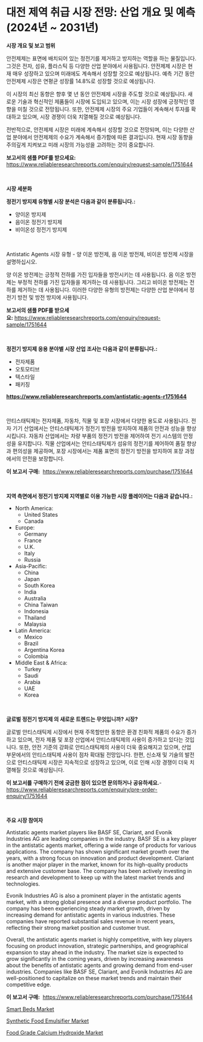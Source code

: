 <p><h1>대전 제역 취급 시장 전망: 산업 개요 및 예측 (2024년 ~ 2031년)</h1></p><p><strong>시장 개요 및 보고 범위</strong></p>
<p><p>안전제제는 표면에 배치되어 있는 정전기를 제거하고 방지하는 역할을 하는 물질입니다. 그것은 전자, 섬유, 플라스틱 등 다양한 산업 분야에서 사용됩니다. 안전제제 시장은 현재 매우 성장하고 있으며 미래에도 계속해서 성장할 것으로 예상됩니다. 예측 기간 동안 안전제제 시장은 연평균 성장률 14.8%로 성장할 것으로 예상됩니다.</p><p>이 시장의 최신 동향은 향후 몇 년 동안 안전제제 시장을 주도할 것으로 예상됩니다. 새로운 기술과 혁신적인 제품들이 시장에 도입되고 있으며, 이는 시장 성장에 긍정적인 영향을 미칠 것으로 전망됩니다. 또한, 안전제제 시장의 주요 기업들이 계속해서 투자를 확대하고 있으며, 시장 경쟁이 더욱 치열해질 것으로 예상됩니다.</p><p>전반적으로, 안전제제 시장은 미래에 계속해서 성장할 것으로 전망되며, 이는 다양한 산업 분야에서 안전제제의 수요가 계속해서 증가함에 따른 결과입니다. 현재 시장 동향을 주의깊게 지켜보고 미래 시장의 가능성을 고려하는 것이 중요합니다.</p></p>
<p><strong>보고서의 샘플 PDF를 받으세요:</strong> <a href="https://www.reliableresearchreports.com/enquiry/request-sample/1751644">https://www.reliableresearchreports.com/enquiry/request-sample/1751644</a></p>
<p>&nbsp;</p>
<p><strong>시장 세분화</strong></p>
<p><strong>정전기 방지제 유형별 시장 분석은 다음과 같이 분류됩니다.:</strong></p>
<p><ul><li>양이온 방지제</li><li>음이온 정전기 방지제</li><li>비이온성 정전기 방지제</li></ul></p>
<p>&nbsp;</p>
<p><p>Antistatic Agents 시장 유형 - 양 이온 방전제, 음 이온 방전제, 비이온 방전제 시장을 설명하십시오. </p><p>양 이온 방전제는 긍정적 전하를 가진 입자들을 방전시키는 데 사용됩니다. 음 이온 방전제는 부정적 전하를 가진 입자들을 제거하는 데 사용됩니다. 그리고 비이온 방전제는 전하를 제거하는 데 사용됩니다. 이러한 다양한 유형의 방전제는 다양한 산업 분야에서 정전기 방전 및 방전 방지에 사용됩니다.</p></p>
<p><strong>보고서의 샘플 PDF를 받으세요:</strong>&nbsp;<a href="https://www.reliableresearchreports.com/enquiry/request-sample/1751644">https://www.reliableresearchreports.com/enquiry/request-sample/1751644</a></p>
<p>&nbsp;</p>
<p><strong> 정전기 방지제 응용 분야별 시장 산업 조사는 다음과 같이 분류됩니다.:</strong></p>
<p><ul><li>전자제품</li><li>오토모티브</li><li>텍스타일</li><li>패키징</li></ul></p>
<p><strong><a href="https://www.reliableresearchreports.com/antistatic-agents-r1751644">https://www.reliableresearchreports.com/antistatic-agents-r1751644</a></strong></p>
<p>&nbsp;</p>
<p><p>안티스태틱제는 전자제품, 자동차, 직물 및 포장 시장에서 다양한 용도로 사용됩니다. 전자 기기 산업에서는 안티스태틱제가 정전기 방전을 방지하여 제품의 안전과 성능을 향상시킵니다. 자동차 산업에서는 차량 부품의 정전기 방전을 제어하여 전기 시스템의 안정성을 유지합니다. 직물 산업에서는 안티스태틱제가 섬유의 정전기를 제어하여 품질 향상과 편의성을 제공하며, 포장 시장에서는 제품 표면의 정전기 방전을 방지하여 포장 과정에서의 안전을 보장합니다.</p></p>
<p><strong>이 보고서 구매:</strong>&nbsp; <a href="https://www.reliableresearchreports.com/purchase/1751644">https://www.reliableresearchreports.com/purchase/1751644</a></p>
<p>&nbsp;</p>
<p><strong>지역 측면에서 정전기 방지제 지역별로 이용 가능한 시장 플레이어는 다음과 같습니다.:</strong></p>
<p><ul>
    <li>
        North America:
        <ul>
            <li>United States</li>
            <li>Canada</li>
        </ul>
    </li>
    <li>
        Europe:
        <ul>
            <li>Germany</li>
            <li>France</li>
            <li>U.K.</li>
            <li>Italy</li>
            <li>Russia</li>
        </ul>
    </li>
    <li>
        Asia-Pacific:
        <ul>
            <li>China</li>
            <li>Japan</li>
            <li>South Korea</li>
            <li>India</li>
            <li>Australia</li>
            <li>China Taiwan</li>
            <li>Indonesia</li>
            <li>Thailand</li>
            <li>Malaysia</li>
        </ul>
    </li>
    <li>
        Latin America:
        <ul>
            <li>Mexico</li>
            <li>Brazil</li>
            <li>Argentina Korea</li>
            <li>Colombia</li>
        </ul>
    </li>
    <li>
        Middle East & Africa:
        <ul>
            <li>Turkey</li>
            <li>Saudi</li>
            <li>Arabia</li>
            <li>UAE</li>
            <li>Korea</li>
        </ul>
    </li>
    </ul></p>
<p>&nbsp;</p>
<p><strong>글로벌 정전기 방지제 의 새로운 트렌드는 무엇입니까? 시장?</strong></p>
<p><p>글로벌 안티스태틱제 시장에서 현재 주목할만한 동향은 환경 친화적 제품의 수요가 증가하고 있으며, 전자 제품 및 포장 산업에서 안티스태틱제의 사용이 증가하고 있다는 것입니다. 또한, 안전 기준의 강화로 안티스태틱제의 사용이 더욱 중요해지고 있으며, 산업 부문에서의 안티스태틱제 사용이 점차 확대될 전망입니다. 한편, 신소재 및 기술의 발전으로 안티스태틱제 시장은 지속적으로 성장하고 있으며, 이로 인해 시장 경쟁이 더욱 치열해질 것으로 예상됩니다.</p></p>
<p><strong>이 보고서를 구매하기 전에 궁금한 점이 있으면 문의하거나 공유하세요.</strong>- <a href="https://www.reliableresearchreports.com/enquiry/pre-order-enquiry/1751644">https://www.reliableresearchreports.com/enquiry/pre-order-enquiry/1751644</a></p>
<p>&nbsp;</p>
<p><strong>주요 시장 참여자</strong></p>
<p><p>Antistatic agents market players like BASF SE, Clariant, and Evonik Industries AG are leading companies in the industry. BASF SE is a key player in the antistatic agents market, offering a wide range of products for various applications. The company has shown significant market growth over the years, with a strong focus on innovation and product development. Clariant is another major player in the market, known for its high-quality products and extensive customer base. The company has been actively investing in research and development to keep up with the latest market trends and technologies.</p><p>Evonik Industries AG is also a prominent player in the antistatic agents market, with a strong global presence and a diverse product portfolio. The company has been experiencing steady market growth, driven by increasing demand for antistatic agents in various industries. These companies have reported substantial sales revenue in recent years, reflecting their strong market position and customer trust.</p><p>Overall, the antistatic agents market is highly competitive, with key players focusing on product innovation, strategic partnerships, and geographical expansion to stay ahead in the industry. The market size is expected to grow significantly in the coming years, driven by increasing awareness about the benefits of antistatic agents and growing demand from end-user industries. Companies like BASF SE, Clariant, and Evonik Industries AG are well-positioned to capitalize on these market trends and maintain their competitive edge.</p></p>
<p><strong>이 보고서 구매:</strong>&nbsp;&nbsp;<a href="https://www.reliableresearchreports.com/purchase/1751644">https://www.reliableresearchreports.com/purchase/1751644</a></p>
<p><p><a href="https://github.com/Chiragrp22/Market-Research-Report-List-4/blob/main/smart-beds-market.md">Smart Beds Market</a></p><p><a href="https://forested-sushi-9b0.notion.site/Synthetic-Food-Emulsifier-Market-Size-Market-Outlook-and-Market-Forecast-2024-to-2031-f7d2fcd6c8db4f18bdb7127f35211fe7">Synthetic Food Emulsifier Market</a></p><p><a href="https://lydian-appliance-61d.notion.site/Food-Grade-Calcium-Hydroxide-Market-Size-Reveals-the-Best-Marketing-Channels-In-Global-Industry-c369c29c4f4b49e486d1523517e69b76">Food Grade Calcium Hydroxide Market</a></p></p>